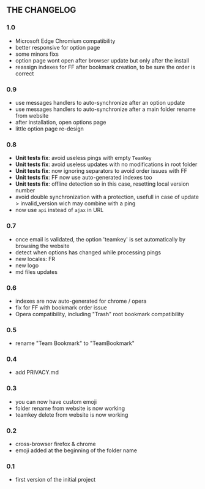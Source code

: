 ## THE CHANGELOG ##

### 1.0 ###

- Microsoft Edge Chromium compatibility
- better responsive for option page
- some minors fixs
- option page wont open after browser update but only after the install
- reassign indexes for FF after bookmark creation, to be sure the order is correct

### 0.9 ###

- use messages handlers to auto-synchronize after an option update
- use messages handlers to auto-synchronize after a main folder rename from website
- after installation, open options page
- little option page re-design

### 0.8 ###

- **Unit tests fix**: avoid useless pings with empty `TeamKey`
- **Unit tests fix**: avoid useless updates with no modifications in root folder
- **Unit tests fix**: now ignoring separators to avoid order issues with FF
- **Unit tests fix**: FF now use auto-generated indexes too
- **Unit tests fix**: offline detection so in this case, resetting local version number
- avoid double synchronization with a protection, usefull in case of update > invalid_version wich may combine with a ping
- now use `api` instead of `ajax` in URL

### 0.7 ###

- once email is validated, the option 'teamkey' is set automatically by browsing the website
- detect when options has changed while processing pings
- new locales: FR
- new logo
- md files updates

### 0.6 ###

- indexes are now auto-generated for chrome / opera
- fix for FF with bookmark order issue
- Opera compatibility, including "Trash" root bookmark compatibility

### 0.5 ###

- rename "Team Bookmark" to "TeamBookmark"

### 0.4 ###

- add PRIVACY.md

### 0.3 ###

- you can now have custom emoji
- folder rename from website is now working
- teamkey delete from website is now working

### 0.2 ###

- cross-browser firefox & chrome
- emoji added at the beginning of the folder name

### 0.1 ###

- first version of the initial project